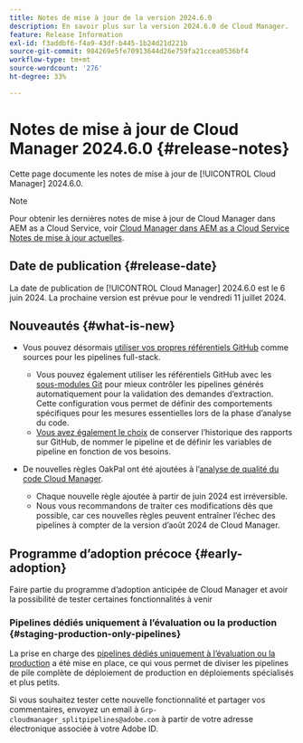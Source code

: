 ```yaml
---
title: Notes de mise à jour de la version 2024.6.0
description: En savoir plus sur la version 2024.6.0 de Cloud Manager.
feature: Release Information
exl-id: f3addbf6-f4a9-43df-b445-1b24d21d221b
source-git-commit: 984269e5fe70913644d26e759fa21ccea0536bf4
workflow-type: tm+mt
source-wordcount: '276'
ht-degree: 33%

---
```


# Notes de mise à jour de Cloud Manager 2024.6.0 {#release-notes}

Cette page documente les notes de mise à jour de [!UICONTROL Cloud Manager] 2024.6.0.

>[!NOTE]
>
>Pour obtenir les dernières notes de mise à jour de Cloud Manager dans AEM as a Cloud Service, voir [Cloud Manager dans AEM as a Cloud Service Notes de mise à jour actuelles](https://experienceleague.adobe.com/en/docs/experience-manager-cloud-service/content/release-notes/cloud-manager/current).

## Date de publication {#release-date}

La date de publication de [!UICONTROL Cloud Manager] 2024.6.0 est le 6 juin 2024. La prochaine version est prévue pour le vendredi 11 juillet 2024.

## Nouveautés {#what-is-new}

* Vous pouvez désormais [utiliser vos propres référentiels GitHub](/help/managing-code/private-repositories.md) comme sources pour les pipelines full-stack.

   * Vous pouvez également utiliser les référentiels GitHub avec les [sous-modules Git](/help/managing-code/git-submodules.md) pour mieux contrôler les pipelines générés automatiquement pour la validation des demandes d’extraction. Cette configuration vous permet de définir des comportements spécifiques pour les mesures essentielles lors de la phase d’analyse du code.
   * [Vous avez également le choix](/help/managing-code/github-check-config.md) de conserver l’historique des rapports sur GitHub, de nommer le pipeline et de définir les variables de pipeline en fonction de vos besoins.
* De nouvelles règles OakPal ont été ajoutées à l’[analyse de qualité du code Cloud Manager](/help/using/custom-code-quality-rules.md#oakpal-ui-content-package).
   * Chaque nouvelle règle ajoutée à partir de juin 2024 est irréversible.
   * Nous vous recommandons de traiter ces modifications dès que possible, car ces nouvelles règles peuvent entraîner l’échec des pipelines à compter de la version d’août 2024 de Cloud Manager.

## Programme d’adoption précoce {#early-adoption}

Faire partie du programme d’adoption anticipée de Cloud Manager et avoir la possibilité de tester certaines fonctionnalités à venir

### Pipelines dédiés uniquement à l’évaluation ou la production {#staging-production-only-pipelines}

La prise en charge des [pipelines dédiés uniquement à l’évaluation ou la production](/help/using/stage-prod-only.md) a été mise en place, ce qui vous permet de diviser les pipelines de pile complète de déploiement de production en déploiements spécialisés et plus petits.

Si vous souhaitez tester cette nouvelle fonctionnalité et partager vos commentaires, envoyez un email à `Grp-cloudmanager_splitpipelines@adobe.com` à partir de votre adresse électronique associée à votre Adobe ID.
